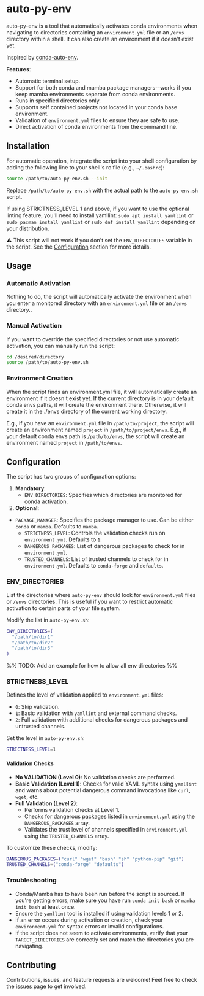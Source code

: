 # auto-py-env

auto-py-env is a tool that automatically activates conda environments when navigating to directories containing an `environment.yml` file or an `/envs` directory within a shell. It can also create an environment if it doesn't exist yet.

Inspired by [conda-auto-env](https://github.com/chdoig/conda-auto-env).

**Features**:

- Automatic terminal setup.
- Support for both conda and mamba package managers--works if you keep mamba environments separate from conda environments.
- Runs in specified directories only.
- Supports self contained projects not located in your conda base environment.
- Validation of `environment.yml` files to ensure they are safe to use.
- Direct activation of conda environments from the command line.

## Installation

For automatic operation, integrate the script into your shell configuration by adding the following line to your shell's rc file (e.g., `~/.bashrc`):

```sh
source /path/to/auto-py-env.sh --init
```

Replace `/path/to/auto-py-env.sh` with the actual path to the `auto-py-env.sh` script.

If using STRICTNESS_LEVEL 1 and above, if you want to use the optional linting feature, you'll need to install yamllint: `sudo
apt install yamllint` or `sudo pacman install yamllint` or `sudo dnf install yamllint` depending on your distribution.

:warning: This script will not work if you don't set the `ENV_DIRECTORIES` variable in the script. See the [Configuration](#configuration) section for more details.

## Usage

### Automatic Activation

Nothing to do, the script will automatically activate the environment when you enter a monitored directory with an `environment.yml` file or an `/envs` directory..

### Manual Activation

If you want to override the specified directories or not use automatic activation, you can manually run the script:

```sh
cd /desired/directory
source /path/to/auto-py-env.sh
```

### Environment Creation

When the script finds an environment.yml file, it will automatically create an environment if it doesn't exist yet. If
the current directory is in your default conda envs paths, it will create the environment there. Otherwise, it will create it in the ./envs directory of the current working directory.

E.g., if you have an `environment.yml` file in `/path/to/project`, the script will create an environment named `project` in `/path/to/project/envs`.
E.g., if your default conda envs path is `/path/to/envs`, the script will create an environment named `project` in `/path/to/envs`.

## Configuration

The script has two groups of configuration options:

1. **Mandatory**:
   - `ENV_DIRECTORIES`: Specifies which directories are monitored for conda activation.
2. **Optional**:

- `PACKAGE_MANAGER`: Specifies the package manager to use. Can be either `conda` or `mamba`. Defaults to `mamba`.
  - `STRICTNESS_LEVEL`: Controls the validation checks run on `environment.yml`. Defaults to `1`.
  - `DANGEROUS_PACKAGES`: List of dangerous packages to check for in `environment.yml`.
  - `TRUSTED_CHANNELS`: List of trusted channels to check for in `environment.yml`. Defaults to `conda-forge` and `defaults`.

### ENV_DIRECTORIES

List the directories where `auto-py-env` should look for `environment.yml` files or `/envs` directories. This is useful if you want to restrict automatic activation to certain parts of your file system.

Modify the list in `auto-py-env.sh`:

```bash
ENV_DIRECTORIES=(
  "/path/to/dir1"
  "/path/to/dir2"
  "/path/to/dir3"
)
```

%% TODO: Add an example for how to allow all env directories %%

### STRICTNESS_LEVEL

Defines the level of validation applied to `environment.yml` files:

- `0`: Skip validation.
- `1`: Basic validation with `yamllint` and external command checks.
- `2`: Full validation with additional checks for dangerous packages and untrusted channels.

Set the level in `auto-py-env.sh`:

```bash
STRICTNESS_LEVEL=1
```

#### Validation Checks

- **No VALIDATION (Level 0)**: No validation checks are performed.
- **Basic Validation (Level 1)**: Checks for valid YAML syntax using `yamllint` and warns about potential dangerous command invocations like `curl`, `wget`, etc.
- **Full Validation (Level 2)**:
  - Performs validation checks at Level 1.
  - Checks for dangerous packages listed in `environment.yml` using the `DANGEROUS_PACKAGES` array.
  - Validates the trust level of channels specified in `environment.yml` using the `TRUSTED_CHANNELS` array.

To customize these checks, modify:

```bash
DANGEROUS_PACKAGES=("curl" "wget" "bash" "sh" "python-pip" "git")
TRUSTED_CHANNELS=("conda-forge" "defaults")
```

### Troubleshooting

- Conda/Mamba has to have been run before the script is sourced. If you're getting errors, make sure you have run `conda init bash` or `mamba init bash` at least once.
- Ensure the `yamllint` tool is installed if using validation levels 1 or 2.
- If an error occurs during activation or creation, check your `environment.yml` for syntax errors or invalid configurations.
- If the script does not seem to activate environments, verify that your `TARGET_DIRECTORIES` are correctly set and match the directories you are navigating.

## Contributing

Contributions, issues, and feature requests are welcome! Feel free to check the [issues page](https://github.com/stephanbrez/auto-py-env/issues) to get involved.
